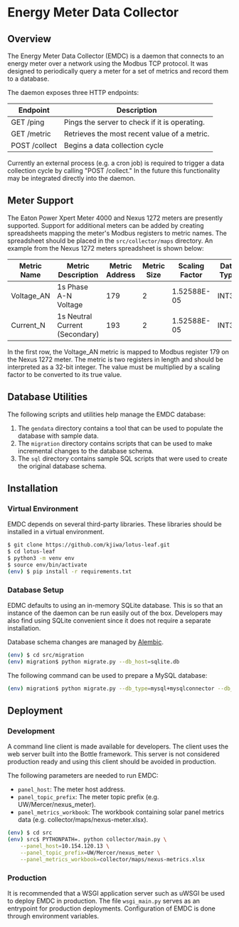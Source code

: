 # Energy Meter Data Collector

## Overview

The Energy Meter Data Collector (EMDC) is a daemon that connects to an energy
meter over a network using the Modbus TCP protocol. It was designed to
periodically query a meter for a set of metrics and record them to a database.

The daemon exposes three HTTP endpoints:

| Endpoint      | Description                                   |
|---------------|-----------------------------------------------|
| GET /ping     | Pings the server to check if it is operating. |
| GET /metric   | Retrieves the most recent value of a metric.  |
| POST /collect | Begins a data collection cycle                |

Currently an external process (e.g. a cron job) is required to trigger a data
collection cycle by calling "POST /collect." In the future this functionality
may be integrated directly into the daemon.

## Meter Support

The Eaton Power Xpert Meter 4000 and Nexus 1272 meters are presently
supported. Support for additional meters can be added by creating spreadsheets
mapping the meter's Modbus registers to metric names. The spreadsheet should be
placed in the ```src/collector/maps``` directory. An example from the Nexus
1272 meters spreadsheet is shown below:

| Metric Name | Metric Description             | Metric Address | Metric Size | Scaling Factor | Data Type |
|-------------|--------------------------------|----------------|-------------|----------------|-----------|
| Voltage_AN  | 1s Phase A-N Voltage           | 179            | 2           | 1.52588E-05    | INT32     |
| Current_N   | 1s Neutral Current (Secondary) | 193            | 2           | 1.52588E-05    | INT32     |

In the first row, the Voltage_AN metric is mapped to Modbus register 179 on the
Nexus 1272 meter. The metric is two registers in length and should be
interpreted as a 32-bit integer. The value must be multiplied by a scaling
factor to be converted to its true value.

## Database Utilities

The following scripts and utilities help manage the EMDC database:

1. The ```gendata``` directory contains a tool that can be used to populate the
database with sample data.
2. The ```migration``` directory contains scripts that can be used to make
incremental changes to the database schema.
3. The ```sql``` directory contains sample SQL scripts that were used to create
the original database schema.

## Installation

### Virtual Environment

EMDC depends on several third-party libraries. These libraries should be
installed in a virtual environment.

```bash
$ git clone https://github.com/kjiwa/lotus-leaf.git
$ cd lotus-leaf
$ python3 -m venv env
$ source env/bin/activate
(env) $ pip install -r requirements.txt
```

### Database Setup

EDMC defaults to using an in-memory SQLite database. This is so that an
instance of the daemon can be run easily out of the box. Developers may also
find using SQLite convenient since it does not require a separate installation.

Database schema changes are managed by
[Alembic](https://alembic.sqlalchemy.org).

```bash
(env) $ cd src/migration
(env) migration$ python migrate.py --db_host=sqlite.db
```

The following command can be used to prepare a MySQL database:

```bash
(env) migration$ python migrate.py --db_type=mysql+mysqlconnector --db_host=localhost
```

## Deployment

### Development

A command line client is made available for developers. The client uses the web
server built into the Bottle framework. This server is not considered
production ready and using this client should be avoided in production.

The following parameters are needed to run EMDC:

* `panel_host`: The meter host address.
* `panel_topic_prefix`: The meter topic prefix (e.g. UW/Mercer/nexus_meter).
* `panel_metrics_workbook`: The workbook containing solar panel metrics data
(e.g. collector/maps/nexus-meter.xlsx).

```bash
(env) $ cd src
(env) src$ PYTHONPATH=. python collector/main.py \
    --panel_host=10.154.120.13 \
    --panel_topic_prefix=UW/Mercer/nexus_meter \
    --panel_metrics_workbook=collector/maps/nexus-metrics.xlsx
```

### Production

It is recommended that a WSGI application server such as uWSGI be used to
deploy EMDC in production. The file `wsgi_main.py` serves as an entrypoint
for production deployments. Configuration of EMDC is done through environment
variables.
